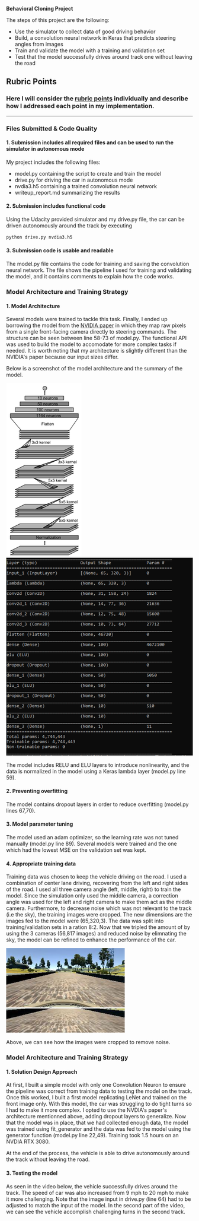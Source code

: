 **Behavioral Cloning Project**

The steps of this project are the following:
* Use the simulator to collect data of good driving behavior
* Build, a convolution neural network in Keras that predicts steering angles from images
* Train and validate the model with a training and validation set
* Test that the model successfully drives around track one without leaving the road

## Rubric Points
### Here I will consider the [rubric points](https://review.udacity.com/#!/rubrics/432/view) individually and describe how I addressed each point in my implementation.  

---
### Files Submitted & Code Quality

#### 1. Submission includes all required files and can be used to run the simulator in autonomous mode

My project includes the following files:
* model.py containing the script to create and train the model
* drive.py for driving the car in autonomous mode
* nvdia3.h5 containing a trained convolution neural network 
* writeup_report.md summarizing the results

#### 2. Submission includes functional code

Using the Udacity provided simulator and my drive.py file, the car can be driven autonomously around the track by executing 
```sh
python drive.py nvdia3.h5
```

#### 3. Submission code is usable and readable

The model.py file contains the code for training and saving the convolution neural network. The file shows the pipeline I used for training and validating the model, and it contains comments to explain how the code works.

### Model Architecture and Training Strategy

#### 1. Model Architecture

Several models were trained to tackle this task. Finally, I ended up borrowing the model from the [NVIDIA paper](https://arxiv.org/pdf/1604.07316v1.pdf) in which they map raw pixels from a single front-facing camera directly to steering commands. The structure can be seen between line 58-73 of model.py. The functional API was used to build the model to accomodate for more complex tasks if needed. It is worth noting that my architecture is slightly different than the NVIDIA's paper because our input sizes differ.

Below is a screenshot of the model architecture and the summary of the model.

<img src="img/architecture.PNG"/> <img src="img/summary.PNG"/>

The model includes RELU and ELU layers to introduce nonlinearity, and the data is normalized in the model using a Keras lambda layer (model.py line 59).


#### 2. Preventing overfitting

The model contains dropout layers in order to reduce overfitting (model.py lines 67,70). 

#### 3. Model parameter tuning

The model used an adam optimizer, so the learning rate was not tuned manually (model.py line 89).
Several models were trained and the one which had the lowest MSE on the validation set was kept.

#### 4. Appropriate training data

Training data was chosen to keep the vehicle driving on the road. I used a combination of center lane driving, recovering from the left and right sides of the road. I used all three camera angle (left, middle, right) to train the model. Since the simulation only used the middle camera, a correction angle was used for the left and right camera to make them act as the middle camera. Furthermore, to decrease noise which was not relevant to the track (i.e the sky), the training images were cropped. The new dimensions are the images fed to the model were (65,320,3). The data was split into training/validation sets in a ration 8:2. Now that we tripled the amount of by using the 3 cameras (56,817 images) and reduced noise by elimnating the sky, the model can be refined to enhance the performance of the car.

<img src="img/original.jpg"/> <img src="img/cropped.jpg"/>

Above, we can see how the images were cropped to remove noise.

### Model Architecture and Training Strategy

#### 1. Solution Design Approach

At first, I built a simple model with only one Convolution Neuron to ensure the pipeline was correct from training data to testing the model on the track. Once this worked, I built a first model replicating LeNet and trained on the front image only. With this model, the car was struggling to do tight turns so I had to make it more complex. I opted to use the NVDIA's paper's architecture mentionned above, adding dropout layers to generalize. Now that the model was in place, that we had collected enough data, the model was trained using fit_generator and the data was fed to the model using the generator function (model.py line 22,49). Training took 1.5 hours on an NVDIA RTX 3080.

At the end of the process, the vehicle is able to drive autonomously around the track without leaving the road.

#### 3. Testing the model

As seen in the video below, the vehicle successfully drives around the track. The speed of car was also increased from 9 mph to 20 mph to make it more challenging. Note that the image input in drive.py (line 64) had to be adjusted to match the input of the model. In the second part of the video, we can see the vehicle accomplish challenging turns in the second track.




